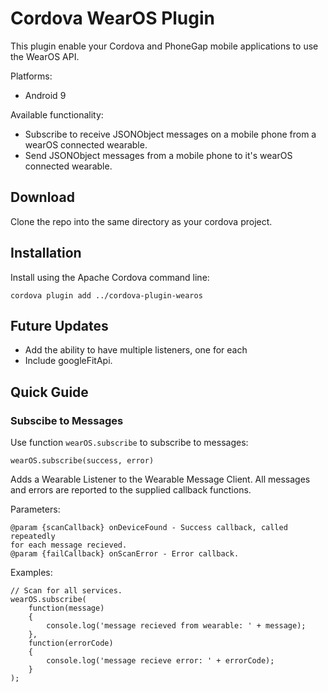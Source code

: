 # Cordova WearOS Plugin

This plugin enable your Cordova and PhoneGap mobile applications to use the WearOS API.

Platforms:

 * Android 9

Available functionality:

* Subscribe to receive JSONObject messages on a mobile phone from a wearOS connected wearable.
* Send JSONObject messages from a mobile phone to it's wearOS connected wearable.

## Download

Clone the repo into the same directory as your cordova project.

## Installation

Install using the Apache Cordova command line:

    cordova plugin add ../cordova-plugin-wearos

## Future Updates

* Add the ability to have multiple listeners, one for each 
* Include googleFitApi.

## Quick Guide

### Subscibe to Messages

Use function `wearOS.subscribe` to subscribe to messages:

    wearOS.subscribe(success, error)

Adds a Wearable Listener to the Wearable Message Client. All messages and errors are reported to the supplied callback functions. 

Parameters:

    @param {scanCallback} onDeviceFound - Success callback, called repeatedly
    for each message recieved.
    @param {failCallback} onScanError - Error callback.
   

Examples:

    // Scan for all services.
    wearOS.subscribe(
        function(message)
        {
            console.log('message recieved from wearable: ' + message);
        },
        function(errorCode)
        {
            console.log('message recieve error: ' + errorCode);
        }
    );



